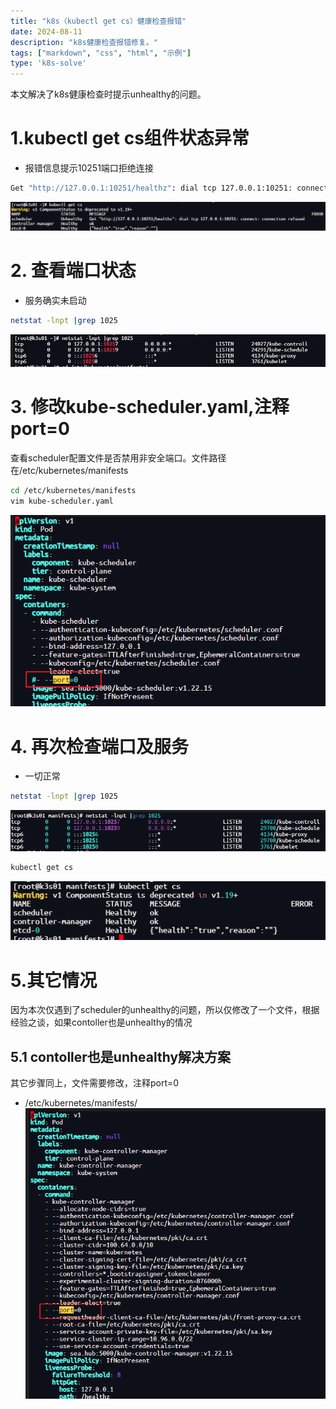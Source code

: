 ```yaml
---
title: "k8s（kubectl get cs）健康检查报错"
date: 2024-08-11
description: "k8s健康检查报错修复。"
tags: ["markdown", "css", "html", "示例"]
type: 'k8s-solve'
---
```


本文解决了k8s健康检查时提示unhealthy的问题。

<!--more-->

# 1.kubectl get cs组件状态异常
- 报错信息提示10251端口拒绝连接
```bash
Get "http://127.0.0.1:10251/healthz": dial tcp 127.0.0.1:10251: connect: connection refused
```
![image.png](./1.png)

# 2. 查看端口状态
- 服务确实未启动
```bash
netstat -lnpt |grep 1025
```
![image.png](./2.png)

# 3. 修改kube-scheduler.yaml,注释port=0
查看scheduler配置文件是否禁用非安全端口。文件路径在/etc/kubernetes/manifests
```bash
cd /etc/kubernetes/manifests
vim kube-scheduler.yaml
```
![image.png](./3.png)

# 4. 再次检查端口及服务
- 一切正常
```bash
netstat -lnpt |grep 1025
```
![image.png](./4.png)
```bash
kubectl get cs
```
![image.png](./5.png)

# 5.其它情况
因为本次仅遇到了scheduler的unhealthy的问题，所以仅修改了一个文件，根据经验之谈，如果contoller也是unhealthy的情况
## 5.1 contoller也是unhealthy解决方案
其它步骤同上，文件需要修改，注释port=0
- /etc/kubernetes/manifests/
![image.png](./6.png)